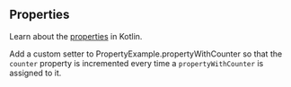 ## Properties

Learn about the [properties](http://kotlinlang.org/docs/reference/properties.html) in Kotlin.

Add a custom setter to PropertyExample.propertyWithCounter so that
the `counter` property is incremented every time a `propertyWithCounter` is assigned to it.
